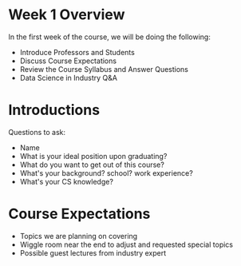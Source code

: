 # Week 1 Overview

In the first week of the course, we will be doing the following: 
- Introduce Professors and Students
- Discuss Course Expectations
- Review the Course Syllabus and Answer Questions
- Data Science in Industry Q&A 


# Introductions

Questions to ask: 
- Name
- What is your ideal position upon graduating?
- What do you want to get out of this course?
- What's your background? school? work experience?
- What's your CS knowledge?

# Course Expectations

- Topics we are planning on covering
- Wiggle room near the end to adjust and requested special topics
- Possible guest lectures from industry expert
